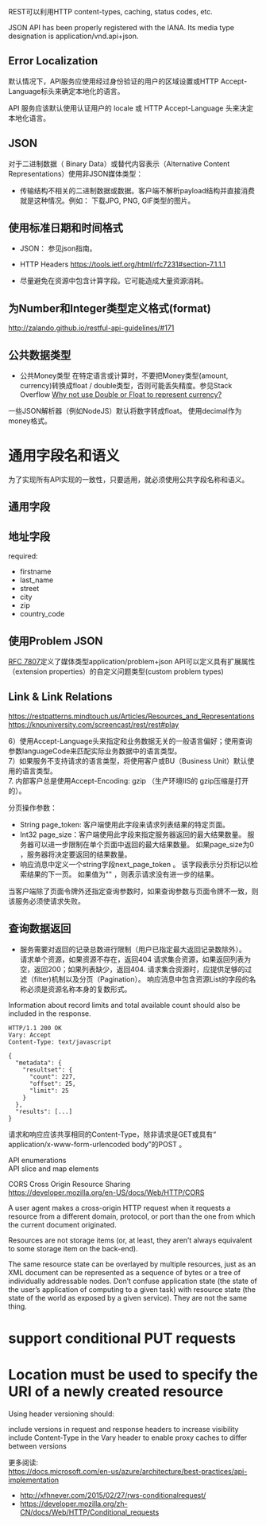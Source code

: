 REST可以利用HTTP content-types, caching, status codes, etc.

JSON API has been properly registered with the IANA. Its media type designation is application/vnd.api+json.


## Error Localization
默认情况下，API服务应使用经过身份验证的用户的区域设置或HTTP Accept-Language标头来确定本地化的语言。

API 服务应该默认使用认证用户的 locale 或 HTTP Accept-Language 头来决定本地化语言。

## JSON
对于二进制数据（ Binary Data）或替代内容表示（Alternative Content Representations）使用非JSON媒体类型：
- 传输结构不相关的二进制数据或数据。客户端不解析payload结构并直接消费就是这种情况。例如： 下载JPG, PNG, GIF类型的图片。


## 使用标准日期和时间格式
- JSON： 参见json指南。
- HTTP Headers  https://tools.ietf.org/html/rfc7231#section-7.1.1.1


- 尽量避免在资源中包含计算字段。它可能造成大量资源消耗。

## 为Number和Integer类型定义格式(format)
http://zalando.github.io/restful-api-guidelines/#171


## 公共数据类型
- 公共Money类型
在特定语言或计算时，不要把Money类型(amount, currency)转换成float / double类型，否则可能丢失精度。参见Stack Overflow [Why not use Double or Float to represent currency?
](https://stackoverflow.com/questions/3730019/why-not-use-double-or-float-to-represent-currency/3730040#3730040)

一些JSON解析器（例如NodeJS）默认将数字转成float。
使用decimal作为money格式。


# 通用字段名和语义
为了实现所有API实现的一致性，只要适用，就必须使用公共字段名称和语义。

## 通用字段

## 地址字段
required:
  - firstname
  - last_name
  - street
  - city
  - zip
  - country_code

## 使用Problem JSON
[RFC 7807](https://tools.ietf.org/html/rfc7807)定义了媒体类型application/problem+json
API可以定义具有扩展属性（extension properties）的自定义问题类型(custom problem types)


## Link & Link Relations


https://restpatterns.mindtouch.us/Articles/Resources_and_Representations
https://knpuniversity.com/screencast/rest/rest#play



6）使用Accept-Language头来指定和业务数据无关的一般语言偏好；使用查询参数languageCode来匹配实际业务数据中的语言类型。  
7）如果服务不支持请求的语言类型，将使用客户或BU（Business Unit）默认使用的语言类型。  
7. 内部客户总是使用Accept-Encoding: gzip （生产环境IIS的 gzip压缩是打开的）。



分页操作参数：
- String page_token: 客户端使用此字段来请求列表结果的特定页面。
- Int32 page_size：客户端使用此字段来指定服务器返回的最大结果数量。 服务器可以进一步限制在单个页面中返回的最大结果数量。 如果page_size为0 ，服务器将决定要返回的结果数量。  
- 响应消息中定义一个string字段next_page_token 。 该字段表示分页标记以检索结果的下一页。 如果值为"" ，则表示请求没有进一步的结果。

当客户端除了页面令牌外还指定查询参数时，如果查询参数与页面令牌不一致，则该服务必须使请求失败。


## 查询数据返回
- 服务需要对返回的记录总数进行限制（用户已指定最大返回记录数除外）。  
请求单个资源，如果资源不存在，返回404
请求集合资源，如果返回列表为空，返回200；如果列表缺少，返回404.
请求集合资源时，应提供足够的过滤（filter)机制以及分页（Pagination）。 响应消息中包含资源List的字段的名称必须是资源名称本身的复数形式。


Information about record limits and total available count should also be included in the response.
```
HTTP/1.1 200 OK
Vary: Accept
Content-Type: text/javascript

{
  "metadata": {
    "resultset": {
      "count": 227,
      "offset": 25,
      "limit": 25
    }
  },
  "results": [...]
}
```

请求和响应应该共享相同的Content-Type，除非请求是GET或具有“ application/x-www-form-urlencoded body”的POST 。




API enumerations  
API slice and map elements    

CORS  Cross Origin Resource Sharing  
https://developer.mozilla.org/en-US/docs/Web/HTTP/CORS  

A user agent makes a cross-origin HTTP request when it requests a resource from a different domain, protocol, or port than the one from which the current document originated.  

Resources are not storage items (or, at least, they aren’t always equivalent to some storage item on the back-end).   

The same resource state can be overlayed by multiple resources, just as an XML document can be represented as a sequence of bytes or a tree of individually addressable nodes.
Don’t confuse application state (the state of the user’s application of computing to a given task) with resource state (the state of the world as exposed by a given service). They are not the same thing.



# support conditional PUT requests

# Location must be used to specify the URI of a newly created resource

Using header versioning should:

include versions in request and response headers to increase visibility  
include Content-Type in the Vary header to enable proxy caches to differ between versions  

更多阅读:  
 https://docs.microsoft.com/en-us/azure/architecture/best-practices/api-implementation
- http://xfhnever.com/2015/02/27/rws-conditionalrequest/
- https://developer.mozilla.org/zh-CN/docs/Web/HTTP/Conditional_requests
